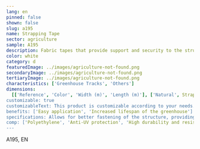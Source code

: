 ```yaml
---
lang: en
pinned: false
shown: false
slug: a195
name: Strapping Tape
sector: agriculture
sample: A195
description: Fabric tapes that provide support and security to the structure and plastic covers of greenhouses.
color: white
category: d
featuredImage: ../images/agriculture-not-found.png
secondaryImage: ../images/agriculture-not-found.png
tertiaryImage: ../images/agriculture-not-found.png
characteristics: ['Greenhouse Tracks', 'Others']
dimensions:
  [['Reference', 'Color', 'Width (m)', 'Length (m)'], ['Natural', Strapping Tape', '0.1', '200']]
customizable: true
customizableText: This product is customizable according to your needs. Contact us for more information.
benefits: ['Easy application', 'Increased lifespan of the greenhouse']
specifications: Allows for better fastening of the structure, providing greater stability to the plastic covers.
comp: ['Polyethylene', 'Anti-UV protection', 'High durability and resistance']
---
```


A195, EN
